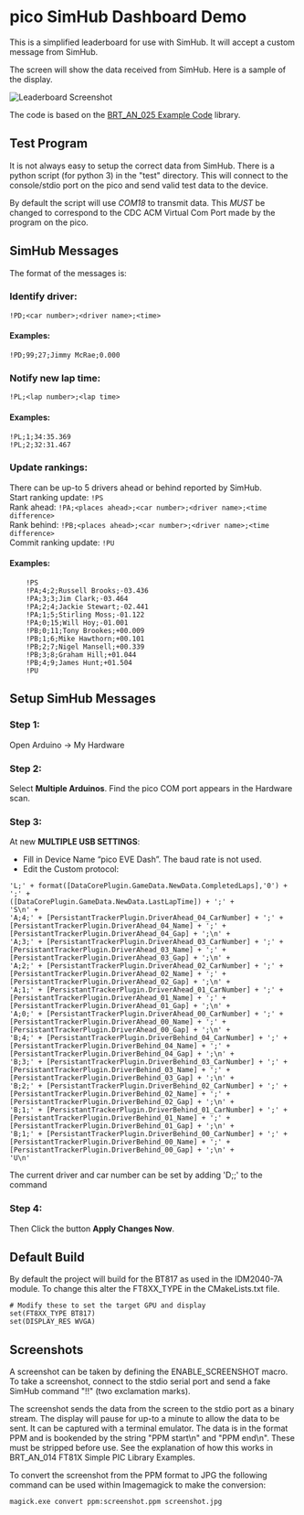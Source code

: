 # pico SimHub Dashboard Demo

This is a simplified leaderboard for use with SimHub. It will accept a custom message from SimHub. 

The screen will show the data received from SimHub. Here is a sample of the display.

![Leaderboard Screenshot](./leader.jpg)

The code is based on the [BRT_AN_025 Example Code](https://github.com/Bridgetek/EVE-MCU-BRT_AN_025-Example-Pico) library.

## Test Program

It is not always easy to setup the correct data from SimHub. There is a python script (for python 3) in
the "test" directory. This will connect to the console/stdio port on the pico and send valid test data
to the device.

By default the script will use *COM18* to transmit data. This *MUST* be changed to correspond to the
CDC ACM Virtual Com Port made by the program on the pico. 

## SimHub Messages

The format of the messages is:

### Identify driver:
```!PD;<car number>;<driver name>;<time>```
#### Examples:
```!PD;99;27;Jimmy McRae;0.000```

### Notify new lap time:
```!PL;<lap number>;<lap time>```
#### Examples:
```!PL;1;34:35.369```<br>
```!PL;2;32:31.467```

### Update rankings:
There can be up-to 5 drivers ahead or behind reported by SimHub.<br>
Start ranking update: ```!PS```<br>
Rank ahead: ```!PA;<places ahead>;<car number>;<driver name>;<time difference>```<br>
Rank behind: ```!PB;<places ahead>;<car number>;<driver name>;<time difference>```<br>
Commit ranking update: ```!PU```<br>
#### Examples:
```
	!PS
	!PA;4;2;Russell Brooks;-03.436
	!PA;3;3;Jim Clark;-03.464
	!PA;2;4;Jackie Stewart;-02.441
	!PA;1;5;Stirling Moss;-01.122
    !PA;0;15;Will Hoy;-01.001
    !PB;0;11;Tony Brookes;+00.009
	!PB;1;6;Mike Hawthorn;+00.101
	!PB;2;7;Nigel Mansell;+00.339
	!PB;3;8;Graham Hill;+01.044
	!PB;4;9;James Hunt;+01.504
	!PU
```
## Setup SimHub Messages

### Step 1: 
Open Arduino -> My Hardware

### Step 2: 
Select **Multiple Arduinos**. Find the pico COM port appears in the Hardware scan.

### Step 3: 
At new **MULTIPLE USB SETTINGS**:
 * Fill in Device Name “pico EVE Dash”. The baud rate is not used.
 * Edit the Custom protocol:
```
'L;' + format([DataCorePlugin.GameData.NewData.CompletedLaps],'0') + ';' +
([DataCorePlugin.GameData.NewData.LastLapTime]) + ';' +
'S\n' +
'A;4;' + [PersistantTrackerPlugin.DriverAhead_04_CarNumber] + ';' + [PersistantTrackerPlugin.DriverAhead_04_Name] + ';' + [PersistantTrackerPlugin.DriverAhead_04_Gap] + ';\n' +
'A;3;' + [PersistantTrackerPlugin.DriverAhead_03_CarNumber] + ';' + [PersistantTrackerPlugin.DriverAhead_03_Name] + ';' + [PersistantTrackerPlugin.DriverAhead_03_Gap] + ';\n' +
'A;2;' + [PersistantTrackerPlugin.DriverAhead_02_CarNumber] + ';' + [PersistantTrackerPlugin.DriverAhead_02_Name] + ';' + [PersistantTrackerPlugin.DriverAhead_02_Gap] + ';\n' +
'A;1;' + [PersistantTrackerPlugin.DriverAhead_01_CarNumber] + ';' + [PersistantTrackerPlugin.DriverAhead_01_Name] + ';' + [PersistantTrackerPlugin.DriverAhead_01_Gap] + ';\n' +
'A;0;' + [PersistantTrackerPlugin.DriverAhead_00_CarNumber] + ';' + [PersistantTrackerPlugin.DriverAhead_00_Name] + ';' + [PersistantTrackerPlugin.DriverAhead_00_Gap] + ';\n' +
'B;4;' + [PersistantTrackerPlugin.DriverBehind_04_CarNumber] + ';' + [PersistantTrackerPlugin.DriverBehind_04_Name] + ';' + [PersistantTrackerPlugin.DriverBehind_04_Gap] + ';\n' +
'B;3;' + [PersistantTrackerPlugin.DriverBehind_03_CarNumber] + ';' + [PersistantTrackerPlugin.DriverBehind_03_Name] + ';' + [PersistantTrackerPlugin.DriverBehind_03_Gap] + ';\n' +
'B;2;' + [PersistantTrackerPlugin.DriverBehind_02_CarNumber] + ';' + [PersistantTrackerPlugin.DriverBehind_02_Name] + ';' + [PersistantTrackerPlugin.DriverBehind_02_Gap] + ';\n' +
'B;1;' + [PersistantTrackerPlugin.DriverBehind_01_CarNumber] + ';' + [PersistantTrackerPlugin.DriverBehind_01_Name] + ';' + [PersistantTrackerPlugin.DriverBehind_01_Gap] + ';\n' +
'B;1;' + [PersistantTrackerPlugin.DriverBehind_00_CarNumber] + ';' + [PersistantTrackerPlugin.DriverBehind_00_Name] + ';' + [PersistantTrackerPlugin.DriverBehind_00_Gap] + ';\n' +
'U\n'
```
The current driver and car number can be set by adding 'D;<your car number>;<Your Name>' to the command

### Step 4: 
Then Click the button **Apply Changes Now**.

## Default Build
By default the project will build for the BT817 as used in the IDM2040-7A module. To change this alter the FT8XX_TYPE in the CMakeLists.txt file.

```
# Modify these to set the target GPU and display
set(FT8XX_TYPE BT817)
set(DISPLAY_RES WVGA)
```

## Screenshots

A screenshot can be taken by defining the ENABLE_SCREENSHOT macro. To take a screenshot, connect to the stdio serial port and send a fake SimHub command "!!" (two exclamation marks). 

The screenshot sends the data from the screen to the stdio port as a binary stream. The display will pause for up-to a minute to allow the data to be sent. It can be captured with a terminal emulator. The data is in the format PPM and is bookended by the string "PPM start\n" and "PPM end\n". These must be stripped before use. See the explanation of how this works in BRT_AN_014 FT81X Simple PIC Library Examples.

To convert the screenshot from the PPM format to JPG the following command can be used within Imagemagick to make the conversion:
```
magick.exe convert ppm:screenshot.ppm screenshot.jpg
```

